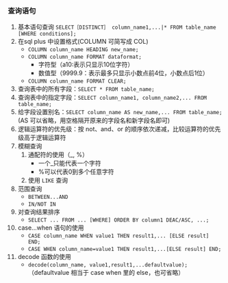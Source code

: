 ### 查询语句
1. 基本语句查询
`SELECT［DISTINCT］ column_name1,...|* FROM table_name [WHERE conditions];`
2. 在sql plus 中设置格式(COLUMN 可简写成 COL)
	* `COLUMN column_name HEADING new_name;`
	* `COLUMN column_name FORMAT dataformat;`
		* 字符型（a10:表示只显示10位字符）
		* 数值型（9999.9：表示最多只显示小数点前4位，小数点后1位）
	* `COLUMN column_name FORMAT CLEAR;`
3. 查询表中的所有字段：`SELECT * FROM table_name;`
4. 查询表中的指定字段：`SELECT column_name1, column_name2,... FROM table_name;`
5. 给字段设置别名：`SELECT column_name AS new_name,... FROM table_name;`(AS 可以省略，用空格隔开原来的字段名和新字段名即可)
6. 逻辑运算符的优先级：按 not、and、or 的顺序依次递减，比较运算符的优先级高于逻辑运算符
7. 模糊查询
	1. 通配符的使用（_, %）
		* 一个_只能代表一个字符
		* %可以代表0到多个任意字符
	2. 使用 `LIKE` 查询
8. 范围查询
	* `BETWEEN...AND`
	* `IN/NOT IN`
9. 对查询结果排序
	* `SELECT ... FROM ... [WHERE] ORDER BY column1 DEAC/ASC, ...;`
10. case...when 语句的使用
	* `CASE column_name WHEN value1 THEN result1,... [ELSE result] END;`
	* `CASE WHEN column_name=value1 THEN result1,...[ELSE result] END;`
11. decode 函数的使用
	* `decode(column_name, value1,result1,...defaultvalue);`（defaultvalue 相当于 case when 里的 else，也可省略）

